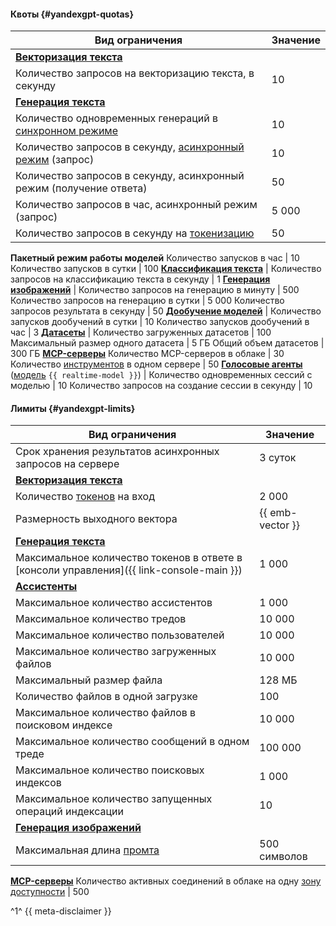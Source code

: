 #### Квоты {#yandexgpt-quotas}

Вид ограничения | Значение
----- | -----
**[Векторизация текста](../ai-studio/concepts/embeddings.md)** |
Количество запросов на векторизацию текста, в секунду | 10
**[Генерация текста](../ai-studio/concepts/generation/index.md)** |
Количество одновременных генераций в [синхронном режиме](../ai-studio/concepts/generation/index.md#working-mode) | 10
Количество запросов в секунду, [асинхронный режим](../ai-studio/concepts/generation/index.md#working-mode) (запрос) | 10
Количество запросов в секунду, асинхронный режим (получение ответа) | 50
Количество запросов в час, асинхронный режим (запрос) | 5 000
Количество запросов в секунду на [токенизацию](../ai-studio/text-generation/api-ref/grpc/Tokenizer/index.md) | 50
**Пакетный режим работы моделей**
Количество запусков в час | 10
Количество запусков в сутки | 100
**[Классификация текста](../ai-studio/concepts/classifier/index.md)** |
Количество запросов на классификацию текста в секунду | 1
**[Генерация изображений](../ai-studio/concepts/generation/index.md)** |
Количество запросов на генерацию в минуту | 500
Количество запросов на генерацию в сутки | 5 000
Количество запросов результата в секунду | 50
**[Дообучение моделей](../ai-studio/concepts/tuning/index.md)** |
Количество запусков дообучений в сутки | 10
Количество запусков дообучений в час | 3
**[Датасеты](../ai-studio/concepts/resources/dataset.md)** |
Количество загруженных датасетов | 100 
Максимальный размер одного датасета | 5 ГБ
Общий объем датасетов | 300 ГБ
**[MCP-серверы](../ai-studio/concepts/mcp-hub/index.md#servers)**
Количество MCP-серверов в облаке | 30 
Количество [инструментов](../ai-studio/concepts/assistant/tools/index.md) в одном сервере | 50
**[Голосовые агенты](../ai-studio/concepts/agents/realtime.md)** ([модель](../ai-studio/concepts/agents/realtime.md#model) `{{ realtime-model }}`) |
Количество одновременных сессий с моделью | 10
Количество запросов на создание сессии в секунду | 10

#### Лимиты {#yandexgpt-limits}

Вид ограничения | Значение
----- | -----
Срок хранения результатов асинхронных запросов на сервере | 3 суток
**[Векторизация текста](../ai-studio/concepts/embeddings.md)** |
Количество [токенов](../ai-studio/concepts/generation/tokens.md) на вход | 2 000
Размерность выходного вектора | {{ emb-vector }}
**[Генерация текста](../ai-studio/concepts/generation/index.md)** |
Максимальное количество токенов в ответе в [консоли управления]({{ link-console-main }}) | 1 000
**[Ассистенты](../ai-studio/concepts/assistant/index.md)**|
Максимальное количество ассистентов | 1 000
Максимальное количество тредов | 10 000
Максимальное количество пользователей | 10 000
Максимальное количество загруженных файлов | 10 000
Максимальный размер файла | 128 МБ
Количество файлов в одной загрузке | 100
Максимальное количество файлов в поисковом индексе | 10 000
Максимальное количество сообщений в одном треде | 100 000
Максимальное количество поисковых индексов | 1 000
Максимальное количество запущенных операций индексации | 10
**[Генерация изображений](../ai-studio/concepts/generation/index.md)** |
Максимальная длина [промта](../ai-studio/concepts/index.md#prompt) | 500 символов
**[MCP-серверы](../ai-studio/concepts/mcp-hub/index.md#servers)**
Количество активных соединений в облаке на одну [зону доступности](../overview/concepts/geo-scope.md) | 500

^1^ {{ meta-disclaimer }}